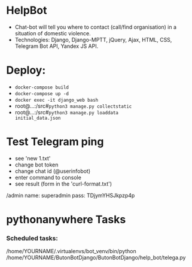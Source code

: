 # HelpBot
- Chat-bot will tell you where to contact (call/find organisation) in a situation of domestic violence.
- Technologies: Django, Django-MPTT, jQuery, Ajax, HTML, CSS, Telegram Bot API, Yandex JS API.

# Deploy:
- <code>docker-compose build</code>
- <code>docker-compose up -d</code>
- <code>docker exec -it django_web bash</code>
- root@...:/src#<code>python3 manage.py collectstatic</code>
- root@...:/src#<code>python3 manage.py loaddata initial_data.json</code>

# Test Telegram ping
- see 'new 1.txt'
- change bot token
- change chat id (@userinfobot)
- enter command to console
- see result (form in the 'curl-format.txt')


/admin
name: superadmin
pass: TDjymYHSJkpzp4p

# pythonanywhere Tasks
### Scheduled tasks: 
/home/YOURNAME/.virtualenvs/bot_venv/bin/python /home/YOURNAME/ButonBotDjango/ButonBotDjango/help_bot/telega.py